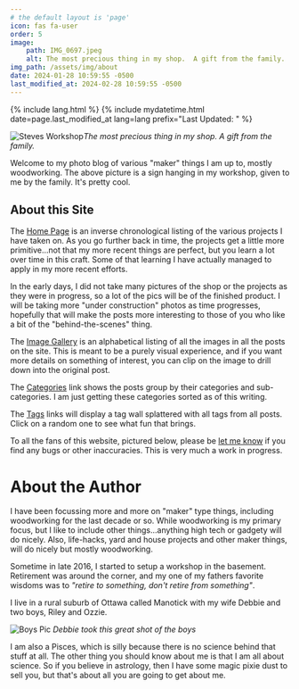 ```yaml
---
# the default layout is 'page'
icon: fas fa-user
order: 5
image: 
    path: IMG_0697.jpeg
    alt: The most precious thing in my shop.  A gift from the family.
img_path: /assets/img/about
date: 2024-01-28 10:59:55 -0500
last_modified_at: 2024-02-28 10:59:55 -0500
---
```

{% include lang.html %}
{% include mydatetime.html date=page.last_modified_at lang=lang prefix="Last Updated: " %}

![Steves Workshop]_The most precious thing in my shop.  A gift from the family._

Welcome to my photo blog of various "maker" things I am up to, mostly woodworking.  The above picture is a sign hanging in my workshop, given to me by the family.  It's pretty cool.

## About this Site

The [Home Page](/) is an inverse chronological listing of the various projects I have taken on.  As you go further back in time, the projects get a little more primitive...not that my more recent things are perfect, but you learn a lot over time in this craft.  Some of that learning I have actually managed to apply in my more recent efforts.

In the early days, I did not take many pictures of the shop or the projects as they were in progress, so a lot of the pics will be of the finished product.  I will be taking more "under construction" photos as time progresses, hopefully that will make the posts more interesting to those of you who like a bit of the "behind-the-scenes" thing.

The [Image Gallery](/gallery) is an alphabetical listing of all the images in all the posts on the site.  This is meant to be a purely visual experience, and if you want more details on something of interest, you can clip on the image to drill down into the original post.

The [Categories](/categories) link shows the posts group by their categories and sub-categories.  I am just getting these categories sorted as of this writing.

The [Tags](/tags) links will display a tag wall splattered with all tags from all posts.  Click on a random one to see what fun that brings.

To all the fans of this website, pictured below, please be [let me know](mailto:steveng57@outlook.com) if you find any bugs or other inaccuracies.  This is very much a work in progress.

# About the Author

I have been focussing more and more on "maker" type things, including woodworking for the last decade or so. While woodworking is my primary focus, but I like to include other things...anything high tech or gadgety will do nicely. Also, life-hacks, yard and house projects and other maker things, will do nicely but mostly woodworking.

Sometime in late 2016, I started to setup a workshop in the basement.  Retirement was around the corner, and my one of my fathers favorite wisdoms was to _"retire to something, don't retire from something"_.  

I live in a rural suburb of Ottawa called Manotick with my wife Debbie and two boys, Riley and Ozzie.

![Boys Pic]
_Debbie took this great shot of the boys_

I am also a Pisces, which is silly because there is no science behind that stuff at all.  The other thing you should know about me is that I am all about science.  So if you believe in astrology, then I have some magic pixie dust to sell you, but that's about all you are going to get about me.

[Boys Pic]: 20150131_134612.jpg
[Steves Workshop]: IMG_0697.jpeg
